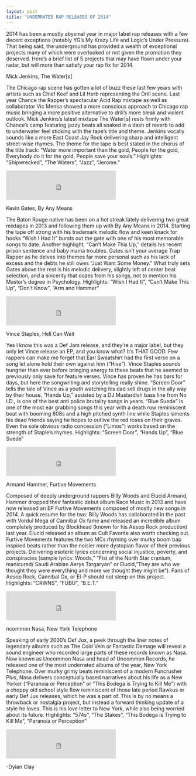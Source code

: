 ```yaml
---
layout: post
title: "UNDERRATED RAP RELEASES OF 2014"
---
```


2014 has been a mostly abysmal year in major label rap releases with a few decent exceptions (notably YG’s My Krazy Life and Logic’s Under Pressure). That being said, the underground has provided a wealth of exceptional projects many of which were overlooked or not given the promotion they deserved.  Here’s a brief list of 5 projects that may have flown under your radar, but will more than satisfy your rap fix for 2014.

Mick Jenkins, The Water[s]

The Chicago rap scene has gotten a lot of buzz these last few years with artists such as Chief Keef and Lil Herb representing the Drill scene. Last year Chance the Rapper’s spectacular Acid Rap mixtape as well as collaborator Vic Mensa showed a more conscious approach to Chicago rap music bringing a more positive alternative to drill’s more bleak and violent outlook. Mick Jenkins’s latest mixtape The Water[s] rests firmly with Chance’s camp featuring jazzy beats all soaked in a dash of reverb to add to underwater feel sticking with the tape’s title and theme.  Jenkins vocally sounds like a more East Coast Jay Rock delivering sharp and intelligent street-wise rhymes. The theme for the tape is best stated in the chorus of the title track: “Water more important than the gold, People for the gold, Everybody do it for the gold, People save your souls.” Highlights: “Shipwrecked”, “The Waters”, “Jazz”, “Jerome.”

<iframe src="https://embed.spotify.com/?uri=spotify:album:3q7rkjDfYI9J1IMaWMbRTV" frameborder="0" allowtransparency="true" width="300" height="80"></iframe>


Kevin Gates, By Any Means

The Baton Rouge native has been on a hot streak lately delivering two great mixtapes in 2013 and following them up with By Any Means in 2014.  Starting the tape off strong with his trademark melodic flow and keen knack for hooks “Wish I Had It” bursts out the gate with one of his most memorable songs to date. Another highlight, “Can’t Make This Up,” details his recent prison sentence and baby mama troubles. Gates isn’t your average Trap Rapper as he delves into themes far more personal such as his lack of excess and the debts he still owes “Just Want Some Money.” What truly sets Gates above the rest is his melodic delivery, slightly left of center beat selection, and a sincerity that oozes from his songs, not to mention his Master’s degree in Psychology. Highlights: “Wish I Had It”, “Can’t Make This Up”, “Don’t Know”, “Arm and Hammer”

<iframe src="https://embed.spotify.com/?uri=spotify:album:5ZzFFF7wSMmGaIWjAHElnW" frameborder="0" allowtransparency="true" width="300" height="80"></iframe>


Vince Staples, Hell Can Wait

Yes I know this was a Def Jam release, and they’re a major label, but they only let Vince release an EP, and you know what? It’s THAT GOOD. Few rappers can make me forget that Earl Sweatshirt had the first verse on a song let alone hold their own against him (“Hive”). Vince Staples sounds hungrier than ever before bringing energy to these beats that he seemed to previously only save for feature verses.  Vince has proven he has bars for days, but here the songwriting and storytelling really shine. “Screen Door” tells the tale of Vince as a youth watching his dad sell drugs in the ally way by their house. “Hands Up,” assisted by a DJ Mustardish bass line from No I.D., is one of the best anti police brutality songs in years.  “Blue Suede” is one of the most ear grabbing songs this year with a death row reminiscent beat with booming 808s and a high pitched synth line while Staples laments his dead friends saying he hopes to outlive the red roses on their graves. Even the sole obvious radio concession (“Limos”) works based on the strength of Staple’s rhymes. Highlights: “Screen Door”, “Hands Up”, “Blue Suede”

<iframe src="https://embed.spotify.com/?uri=spotify:album:7mxpMxmMM8RN39YRlo08v7" frameborder="0" allowtransparency="true" width="300" height="80"></iframe>


Armand Hammer, Furtive Movements

Composed of deeply underground rappers Billy Woods and Elucid Armand, Hammer dropped their fantastic debut album Race Music in 2013 and have now released an EP Furtive Movements composed of mostly new songs in 2014. A quick resume for the two: Billy Woods has collaborated in the past with Vordul Mega of Cannibal Ox fame and released an incredible album completely produced by Blockhead (known for his Aesop Rock production) last year. Elucid released an album as Cult Favorite also worth checking out. Furtive Movements features the two MCs rhyming over murky boom bap inspired beats rather than the noisier more dystopian flavor of their previous projects. Delivering esoteric lyrics concerning social injustice, poverty, and conspiracies (sample lyrics: Woods,” “Fist of the North Star cranium, manicured/ Saudi Arabian Aerys Targaryan” or Elucid,”They are who we thought they were everything and more we thought they might be”). Fans of Aesop Rock, Cannibal Ox, or El-P should not sleep on this project.  Highlights: “CRWNS”, “FUBU”, “B.E.T.”

<iframe src="https://embed.spotify.com/?uri=spotify:album:5qWRHNrFNckJcXft9dd2m2" frameborder="0" allowtransparency="true" width="300" height="80"></iframe>


ncommon Nasa, New York Telephone

Speaking of early 2000’s Def Jux, a peek through the liner notes of legendary albums such as The Cold Vein or Fantastic Damage will reveal a sound engineer who recorded large parts of these records known as Nasa. Now known as Uncommon Nasa and head of Uncommon Records, he released one of the most underrated albums of the year, New York Telephone. Over murky grimy beats reminiscent of a modern Funcrusher Plus, Nasa delivers conceptually based narratives about his life as a New Yorker (“Paranoia or Perception” or “This Bodega is Trying to Kill Me”) with a choppy old school style flow reminiscent of those late period Rawkus or early Def Jux releases, which he was a part of. This is by no means a throwback or nostalgia project, but instead a forward thinking update of a style he loves. This is his love letter to New York, while also being worried about its future.  Highlights: “574s”, “The Stakes”, “This Bodega is Trying to Kill Me”, “Paranoia or Perception”

<iframe src="https://embed.spotify.com/?uri=spotify:album:28we07aYdihtPhOXpKLiIS" frameborder="0" allowtransparency="true" width="300" height="80"></iframe>


-Dylan Clay